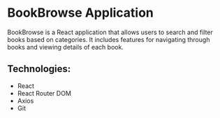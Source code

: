 # BookBrowse Application
BookBrowse is a React application that allows users to search and filter books based on categories. It includes features for navigating through books and viewing details of each book.

## Technologies:
- React
- React Router DOM
- Axios
- Git
